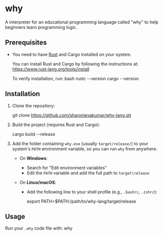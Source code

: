 # why

A interpreter for an educational programming language called "why" to help beginners learn programming logic.

## Prerequisites
- You need to have [Rust](https://www.rust-lang.org/tools/install) and Cargo installed on your system.

  You can install Rust and Cargo by following the instructions at:  
  https://www.rust-lang.org/tools/install

  To verify installation, run:
  bash
  rustc --version
  cargo --version

## Installation

1. Clone the repository:

   git clone https://github.com/sharonjeyakumar/why-lang.git

2. Build the project (requires Rust and Cargo):

   cargo build --release
   
3. Add the folder containing `why.exe` (usually `target/release/`) to your system's `PATH` environment variable, so you can run `why` from anywhere.

   * On **Windows**:

     * Search for "Edit environment variables"
     * Edit the `PATH` variable and add the full path to `target\release`

   * On **Linux/macOS**:
     * Add the following line to your shell profile (e.g., `.bashrc`, `.zshrc`):

       export PATH=$PATH:/path/to/why-lang/target/release
       
    
## Usage

Run your `.why` code file with:
why <filename>

